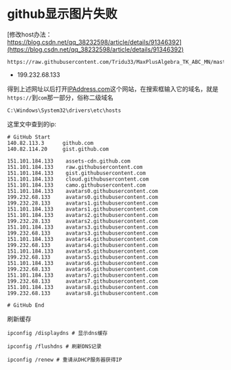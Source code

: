 # github显示图片失败

[修改host办法：https://blog.csdn.net/qq_38232598/article/details/91346392](https://blog.csdn.net/qq_38232598/article/details/91346392)


```
https://raw.githubusercontent.com/Tridu33/MaxPlusAlgebra_TK_ABC_MN/master/pic/2.png
```

-   199.232.68.133


得到上述网址以后打开[IPAddress.com](https://www.ipaddress.com/)这个网站，在搜索框输入它的域名，就是`https://`到`com`那一部分，俗称二级域名






```C:\Windows\System32\drivers\etc\hosts```


这里文中查到的ip:

```
# GitHub Start 
140.82.113.3      github.com
140.82.114.20     gist.github.com

151.101.184.133    assets-cdn.github.com
151.101.184.133    raw.githubusercontent.com
151.101.184.133    gist.githubusercontent.com
151.101.184.133    cloud.githubusercontent.com
151.101.184.133    camo.githubusercontent.com
151.101.184.133    avatars0.githubusercontent.com
199.232.68.133     avatars0.githubusercontent.com
199.232.28.133     avatars1.githubusercontent.com
151.101.184.133    avatars1.githubusercontent.com
151.101.184.133    avatars2.githubusercontent.com
199.232.28.133     avatars2.githubusercontent.com
151.101.184.133    avatars3.githubusercontent.com
199.232.68.133     avatars3.githubusercontent.com
151.101.184.133    avatars4.githubusercontent.com
199.232.68.133     avatars4.githubusercontent.com
151.101.184.133    avatars5.githubusercontent.com
199.232.68.133     avatars5.githubusercontent.com
151.101.184.133    avatars6.githubusercontent.com
199.232.68.133     avatars6.githubusercontent.com
151.101.184.133    avatars7.githubusercontent.com
199.232.68.133     avatars7.githubusercontent.com
151.101.184.133    avatars8.githubusercontent.com
199.232.68.133     avatars8.githubusercontent.com

# GitHub End

```

刷新缓存

```
ipconfig /displaydns # 显示dns缓存 

ipconfig /flushdns # 刷新DNS记录 

ipconfig /renew # 重请从DHCP服务器获得IP 

```


















